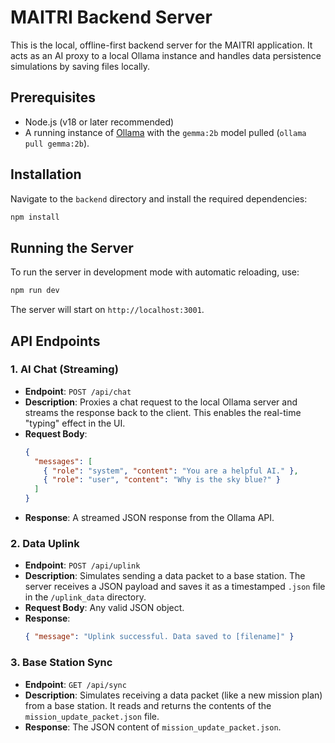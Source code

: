 # MAITRI Backend Server

This is the local, offline-first backend server for the MAITRI application. It acts as an AI proxy to a local Ollama instance and handles data persistence simulations by saving files locally.

## Prerequisites

- Node.js (v18 or later recommended)
- A running instance of [Ollama](https://ollama.ai/) with the `gemma:2b` model pulled (`ollama pull gemma:2b`).

## Installation

Navigate to the `backend` directory and install the required dependencies:

```bash
npm install
```

## Running the Server

To run the server in development mode with automatic reloading, use:

```bash
npm run dev
```

The server will start on `http://localhost:3001`.

## API Endpoints

### 1. AI Chat (Streaming)

- **Endpoint**: `POST /api/chat`
- **Description**: Proxies a chat request to the local Ollama server and streams the response back to the client. This enables the real-time "typing" effect in the UI.
- **Request Body**:
  ```json
  {
    "messages": [
      { "role": "system", "content": "You are a helpful AI." },
      { "role": "user", "content": "Why is the sky blue?" }
    ]
  }
  ```
- **Response**: A streamed JSON response from the Ollama API.

### 2. Data Uplink

- **Endpoint**: `POST /api/uplink`
- **Description**: Simulates sending a data packet to a base station. The server receives a JSON payload and saves it as a timestamped `.json` file in the `/uplink_data` directory.
- **Request Body**: Any valid JSON object.
- **Response**:
  ```json
  { "message": "Uplink successful. Data saved to [filename]" }
  ```

### 3. Base Station Sync

- **Endpoint**: `GET /api/sync`
- **Description**: Simulates receiving a data packet (like a new mission plan) from a base station. It reads and returns the contents of the `mission_update_packet.json` file.
- **Response**: The JSON content of `mission_update_packet.json`.
